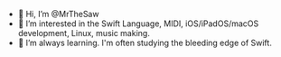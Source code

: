 - 👋 Hi, I’m @MrTheSaw
- 👀 I’m interested in the Swift Language, MIDI, iOS/iPadOS/macOS development, Linux, music making. 
- 🌱 I’m always learning. I'm often studying the bleeding edge of Swift.

<!---
MrTheSaw/MrTheSaw is a ✨ special ✨ repository because its `README.md` (this file) appears on your GitHub profile.
You can click the Preview link to take a look at your changes.
--->
